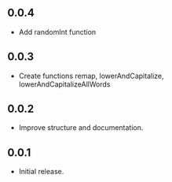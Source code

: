## 0.0.4

- Add randomInt function

## 0.0.3

- Create functions remap, lowerAndCapitalize, lowerAndCapitalizeAllWords

## 0.0.2

- Improve structure and documentation.

## 0.0.1

- Initial release.
